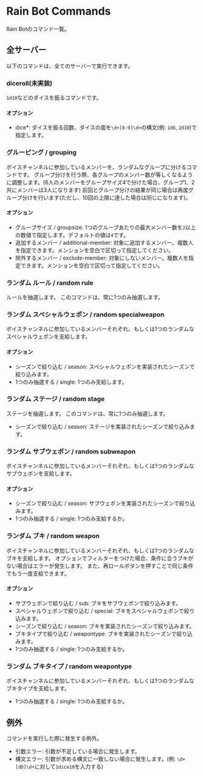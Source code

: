 # Rain Bot Commands

Rain Botのコマンド一覧。

## 全サーバー

以下のコマンドは、全てのサーバーで実行できます。

### diceroll(未実装)

`1d10`などのダイスを振るコマンドです。

#### オプション

- dice*: ダイスを振る回数、ダイスの面を`\d+[0-9]\d+`の構文(例: `1d6`, `2d10`)で指定します。

### グルーピング / grouping

ボイスチャンネルに参加しているメンバーを、ランダムなグループに分けるコマンドです。
グループ分けを行う際、各グループのメンバー数が等しくなるように調整します。(6人のメンバーをグループサイズ4で分けた場合、グループ1、2共にメンバーは3人になります)
前回とグループ分けの結果が同じ場合は再度グループ分けを行います(ただし、10回の上限に達した場合は同じになります)。

#### オプション

- グループサイズ / groupsize: 1つのグループあたりの最大メンバー数を`2`以上の数値で指定します。デフォルトの値は`4`です。
- 追加するメンバー / additional-member: 対象に追加するメンバー。複数人を指定できます。メンションを空白で区切って指定してください。
- 除外するメンバー / exclude-member: 対象にしないメンバー。複数人を指定できます。メンションを空白で区切って指定してください。

### ランダム ルール / random rule

ルールを抽選します。
このコマンドは、常に1つのみ抽選します。

### ランダム スペシャルウェポン / random specialweapon

ボイスチャンネルに参加しているメンバーそれぞれ、もしくは1つのランダムなスペシャルウェポンを支給します。

#### オプション

- シーズンで絞り込む / season: スペシャルウェポンを実装されたシーズンで絞り込みます。
- 1つのみ抽選する / single: 1つのみ支給します。

### ランダム ステージ / random stage

ステージを抽選します。
このコマンドは、常に1つのみ抽選します。

- シーズンで絞り込む / season: ステージを実装されたシーズンで絞り込みます。

### ランダム サブウェポン / random subweapon

ボイスチャンネルに参加しているメンバーそれぞれ、もしくは1つのランダムなサブウェポンを支給します。

#### オプション

- シーズンで絞り込む / season: サブウェポンを実装されたシーズンで絞り込みます。
- 1つのみ抽選する / single: 1つのみ支給するか。

### ランダム ブキ / random weapon

ボイスチャンネルに参加しているメンバーそれぞれ、もしくは1つのランダムなブキを支給します。
オプションでフィルターをつけた場合、条件に合うブキがない場合はエラーが発生します。
また、再ロールボタンを押すことで同じ条件でもう一度支給できます。

#### オプション

- サブウェポンで絞り込む / sub: ブキをサブウェポンで絞り込みます。
- スペシャルウェポンで絞り込む / special: ブキをスペシャルウェポンで絞り込みます。
- シーズンで絞り込む / season: ブキを実装されたシーズンで絞り込みます。
- ブキタイプで絞り込む / weapontype: ブキを実装されたシーズンで絞り込みます。
- 1つのみ抽選する / single: 1つのみ支給するか。

### ランダム ブキタイプ / random weapontype

ボイスチャンネルに参加しているメンバーそれぞれ、もしくは1つのランダムなブキタイプを支給します。

- 1つのみ抽選する / single: 1つのみ支給するか。

## 例外

コマンドを実行した際に発生する例外。

- 引数エラー: 引数が不足している場合に発生します。
- 構文エラー: 引数が求める構文に一致しない場合に発生します。(例: `\d+[dD]\d+`に対して`1dice10`を入力する)
